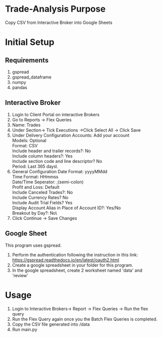 # Trade-Analysis Purpose
Copy CSV from Interactive Broker into Google Sheets

# Initial Setup
## Requirements
1. gspread
2. gspread_dataframe
3. numpy
4. pandas

## Interactive Broker
1. Login to Client Portal on interactive Brokers
2. Go to Reports -> Flex Queries
3. Name: Trades
4. Under Section-> Tick Executions ->Click Select All -> Click Save
5. Under Delivery Configuration
  Accounts: Add your account\
  Models: Optional\
  Format: CSV\
  Include header and trailer records?: No\
  Include column headers?: Yes\
  Include section code and line descriptor? No\
  Period: Last 365 days\
6. General Configuration
  Date Format: yyyyMMdd\
  Time Format: HHmmss\
  Date/Time Seperator: ;(semi-colon)\
  Profit and Loss: Default\
  Include Canceled Trades?: No\
  Include Currency Rates? No\
  Include Audit Trial Fields? Yes\
  Display Account Alias in Place of Account ID?: Yes/No\
  Breakout by Day?: No\
7. Click Continue -> Save Changes
## Google Sheet
This program uses gspread.
1. Perform the authentication following the instruction in this link: https://gspread.readthedocs.io/en/latest/oauth2.html
2. Create a google spreadsheet in your folder for this program.
3. In the google spreadsheet, create 2 worksheet named 'data' and 'review'

# Usage
1. Login to Interactive Brokers-> Report -> Flex Queries -> Run the flex query 
2. Run the Flex Query again once you the Batch Flex Queries is completed.
3. Copy the CSV file generated into /data
4. Run main.py

